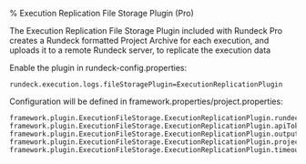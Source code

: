 % Execution Replication File Storage Plugin (Pro)

The Execution Replication File Storage Plugin included with Rundeck Pro creates a Rundeck formatted Project Archive for each execution, and uploads it to a remote
Rundeck server, to replicate the execution data

Enable the plugin in rundeck-config.properties:

    rundeck.execution.logs.fileStoragePlugin=ExecutionReplicationPlugin

Configuration will be defined in framework.properties/project.properties:

    framework.plugin.ExecutionFileStorage.ExecutionReplicationPlugin.rundeckUrl=http://host
    framework.plugin.ExecutionFileStorage.ExecutionReplicationPlugin.apiToken=...
    framework.plugin.ExecutionFileStorage.ExecutionReplicationPlugin.outputDir=/tmp
    framework.plugin.ExecutionFileStorage.ExecutionReplicationPlugin.project=${execution.project}
    framework.plugin.ExecutionFileStorage.ExecutionReplicationPlugin.timeout=30
